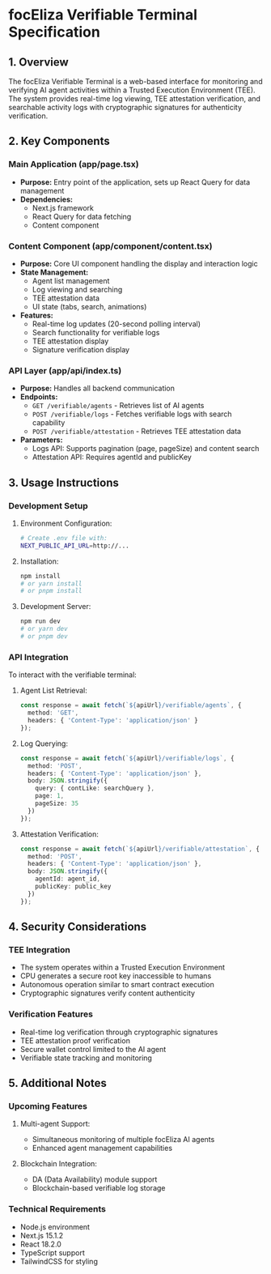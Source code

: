 # **focEliza Verifiable Terminal Specification**

## **1. Overview**
The focEliza Verifiable Terminal is a web-based interface for monitoring and verifying AI agent activities within a Trusted Execution Environment (TEE). The system provides real-time log viewing, TEE attestation verification, and searchable activity logs with cryptographic signatures for authenticity verification.

## **2. Key Components**

### **Main Application (app/page.tsx)**
- **Purpose:** Entry point of the application, sets up React Query for data management
- **Dependencies:** 
  - Next.js framework
  - React Query for data fetching
  - Content component

### **Content Component (app/component/content.tsx)**
- **Purpose:** Core UI component handling the display and interaction logic
- **State Management:**
  - Agent list management
  - Log viewing and searching
  - TEE attestation data
  - UI state (tabs, search, animations)
- **Features:**
  - Real-time log updates (20-second polling interval)
  - Search functionality for verifiable logs
  - TEE attestation display
  - Signature verification display

### **API Layer (app/api/index.ts)**
- **Purpose:** Handles all backend communication
- **Endpoints:**
  - `GET /verifiable/agents` - Retrieves list of AI agents
  - `POST /verifiable/logs` - Fetches verifiable logs with search capability
  - `POST /verifiable/attestation` - Retrieves TEE attestation data
- **Parameters:**
  - Logs API: Supports pagination (page, pageSize) and content search
  - Attestation API: Requires agentId and publicKey

## **3. Usage Instructions**

### **Development Setup**
1. Environment Configuration:
   ```bash
   # Create .env file with:
   NEXT_PUBLIC_API_URL=http://...
   ```

2. Installation:
   ```bash
   npm install
   # or yarn install
   # or pnpm install
   ```

3. Development Server:
   ```bash
   npm run dev
   # or yarn dev
   # or pnpm dev
   ```

### **API Integration**
To interact with the verifiable terminal:

1. Agent List Retrieval:
   ```typescript
   const response = await fetch(`${apiUrl}/verifiable/agents`, {
     method: 'GET',
     headers: { 'Content-Type': 'application/json' }
   });
   ```

2. Log Querying:
   ```typescript
   const response = await fetch(`${apiUrl}/verifiable/logs`, {
     method: 'POST',
     headers: { 'Content-Type': 'application/json' },
     body: JSON.stringify({
       query: { contLike: searchQuery },
       page: 1,
       pageSize: 35
     })
   });
   ```

3. Attestation Verification:
   ```typescript
   const response = await fetch(`${apiUrl}/verifiable/attestation`, {
     method: 'POST',
     headers: { 'Content-Type': 'application/json' },
     body: JSON.stringify({
       agentId: agent_id,
       publicKey: public_key
     })
   });
   ```

## **4. Security Considerations**

### **TEE Integration**
- The system operates within a Trusted Execution Environment
- CPU generates a secure root key inaccessible to humans
- Autonomous operation similar to smart contract execution
- Cryptographic signatures verify content authenticity

### **Verification Features**
- Real-time log verification through cryptographic signatures
- TEE attestation proof verification
- Secure wallet control limited to the AI agent
- Verifiable state tracking and monitoring

## **5. Additional Notes**

### **Upcoming Features**
1. Multi-agent Support:
   - Simultaneous monitoring of multiple focEliza AI agents
   - Enhanced agent management capabilities

2. Blockchain Integration:
   - DA (Data Availability) module support
   - Blockchain-based verifiable log storage

### **Technical Requirements**
- Node.js environment
- Next.js 15.1.2
- React 18.2.0
- TypeScript support
- TailwindCSS for styling 
